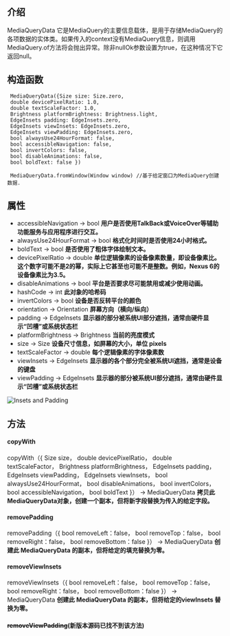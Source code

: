 ## 介绍
MediaQueryData 它是MediaQuery的主要信息载体，是用于存储MediaQuery的各项数据的实体类。如果传入的context没有MediaQuery信息，则调用MediaQuery.of方法将会抛出异常。除非nullOk参数设置为true，在这种情况下它返回null。

## 构造函数

```
 MediaQueryData({Size size: Size.zero,
 double devicePixelRatio: 1.0, 
 double textScaleFactor: 1.0,
 Brightness platformBrightness: Brightness.light,
 EdgeInsets padding: EdgeInsets.zero, 
 EdgeInsets viewInsets: EdgeInsets.zero,
 EdgeInsets viewPadding: EdgeInsets.zero,
 bool alwaysUse24HourFormat: false, 
 bool accessibleNavigation: false, 
 bool invertColors: false, 
 bool disableAnimations: false,
 bool boldText: false }) 
 
 MediaQueryData.fromWindow(Window window) //基于给定窗口为MediaQuery创建数据.
```
## 属性

 - accessibleNavigation → bool **用户是否使用TalkBack或VoiceOver等辅助功能服务与应用程序进行交互。**
 - alwaysUse24HourFormat → bool **格式化时间时是否使用24小时格式。**
 - boldText → bool **是否使用了粗体字体绘制文本。**
 - devicePixelRatio → double  **单位逻辑像素的设备像素数量，即设备像素比。这个数字可能不是2的幂，实际上它甚至也可能不是整数。例如，Nexus 6的设备像素比为3.5。**
 - disableAnimations → bool  **平台是否要求尽可能禁用或减少使用动画。**
 - hashCode → int **此对象的哈希码**
 - invertColors → bool **设备是否反转平台的颜色**
 - orientation → Orientation  **屏幕方向（横向/纵向）**
 - padding → EdgeInsets **显示器的部分被系统UI部分遮挡，通常由硬件显示“凹槽”或系统状态栏**
 - platformBrightness → Brightness **当前的亮度模式**
 - size → Size **设备尺寸信息，如屏幕的大小，单位 pixels**
 - textScaleFactor → double **每个逻辑像素的字体像素数**
 - viewInsets → EdgeInsets **显示器的各个部分完全被系统UI遮挡，通常是设备的键盘**
 - viewPadding → EdgeInsets  **显示器的部分被系统UI部分遮挡，通常由硬件显示“凹槽”或系统状态栏**
 

![Insets and Padding](https://flutter.github.io/assets-for-api-docs/assets/widgets/media_query.png)

## 方法

#### copyWith

copyWith（{ Size size， double devicePixelRatio， double textScaleFactor， Brightness platformBrightness， EdgeInsets padding， EdgeInsets viewPadding， EdgeInsets viewInsets， bool alwaysUse24HourFormat， bool disableAnimations， bool invertColors， bool accessibleNavigation， bool boldText }） → MediaQueryData
 **拷贝此 MediaQueryData对象，创建一个副本，但将新字段替换为传入的给定字段。**

#### removePadding
removePadding（{ bool removeLeft：false， bool removeTop：false， bool removeRight：false， bool removeBottom：false }） → MediaQueryData
**创建此 MediaQueryData 的副本，但将给定的填充替换为零。**

#### removeViewInsets
removeViewInsets（{ bool removeLeft：false， bool removeTop：false， bool removeRight：false， bool removeBottom：false }） → MediaQueryData
**创建此 MediaQueryData 的副本，但将给定的viewInsets 替换为零。**

#### ~~removeViewPadding~~(新版本源码已找不到该方法)


